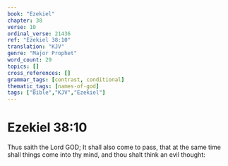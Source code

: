 ```yaml
---
book: "Ezekiel"
chapter: 38
verse: 10
ordinal_verse: 21436
ref: "Ezekiel 38:10"
translation: "KJV"
genre: "Major Prophet"
word_count: 29
topics: []
cross_references: []
grammar_tags: [contrast, conditional]
thematic_tags: [names-of-god]
tags: ["Bible","KJV","Ezekiel"]
---
```


# Ezekiel 38:10

Thus saith the Lord GOD; It shall also come to pass, that at the same time shall things come into thy mind, and thou shalt think an evil thought:

